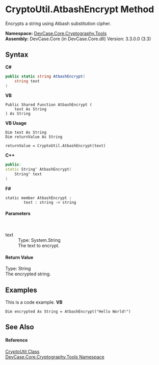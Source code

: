 # CryptoUtil.AtbashEncrypt Method 
 

Encrypts a string using Atbash substitution cipher.

**Namespace:**&nbsp;<a href="N_DevCase_Core_Cryptography_Tools">DevCase.Core.Cryptography.Tools</a><br />**Assembly:**&nbsp;DevCase.Core (in DevCase.Core.dll) Version: 3.3.0.0 (3.3)

## Syntax

**C#**<br />
``` C#
public static string AtbashEncrypt(
	string text
)
```

**VB**<br />
``` VB
Public Shared Function AtbashEncrypt ( 
	text As String
) As String
```

**VB Usage**<br />
``` VB Usage
Dim text As String
Dim returnValue As String

returnValue = CryptoUtil.AtbashEncrypt(text)
```

**C++**<br />
``` C++
public:
static String^ AtbashEncrypt(
	String^ text
)
```

**F#**<br />
``` F#
static member AtbashEncrypt : 
        text : string -> string 

```


#### Parameters
&nbsp;<dl><dt>text</dt><dd>Type: System.String<br />The text to encrypt.</dd></dl>

#### Return Value
Type: String<br />The encrypted string.

## Examples
This is a code example. 
**VB**<br />
``` VB
Dim encrypted As String = AtbashEncrypt("Hello World!")
```


## See Also


#### Reference
<a href="T_DevCase_Core_Cryptography_Tools_CryptoUtil">CryptoUtil Class</a><br /><a href="N_DevCase_Core_Cryptography_Tools">DevCase.Core.Cryptography.Tools Namespace</a><br />